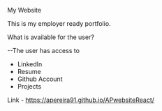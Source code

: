 My Website

This is my employer ready portfolio.

What is available for the user?

--The user has access to 
  * LinkedIn
  * Resume
  * Github Account
  * Projects

  Link - https://apereira91.github.io/APwebsiteReact/